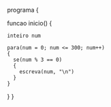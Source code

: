 <!-- 1- Gerar e mostrar os números múltiplos de 3 até 300 -->

programa 
{

  funcao inicio() 
  {
    
    inteiro num

    para(num = 0; num <= 300; num++)
    {
      se(num % 3 == 0)
      {
        escreva(num, "\n")
      }
    }
  }
}
